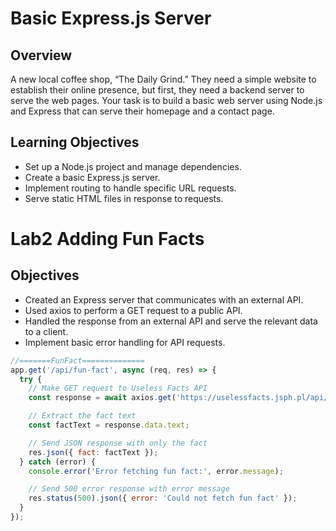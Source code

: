 
# Basic Express.js Server


## Overview
 A new local coffee shop, “The Daily Grind.” They need a simple website to establish their online presence, but first, they need a backend server to serve the web pages. Your task is to build a basic web server using Node.js and Express that can serve their homepage and a contact page.

## Learning Objectives
- Set up a Node.js project and manage dependencies.
- Create a basic Express.js server.
- Implement routing to handle specific URL requests.
- Serve static HTML files in response to requests.

# Lab2 Adding Fun Facts 

## Objectives
- Created an Express server that communicates with an external API.
- Used axios to perform a GET request to a public API.
- Handled the response from an external API and serve the relevant data to a client.
- Implement basic error handling for API requests.

```js
//=======FunFact==============
app.get('/api/fun-fact', async (req, res) => {
  try {
    // Make GET request to Useless Facts API
    const response = await axios.get('https://uselessfacts.jsph.pl/api/v2/facts/random');

    // Extract the fact text
    const factText = response.data.text;

    // Send JSON response with only the fact
    res.json({ fact: factText });
  } catch (error) {
    console.error('Error fetching fun fact:', error.message);

    // Send 500 error response with error message
    res.status(500).json({ error: 'Could not fetch fun fact' });
  }
});
